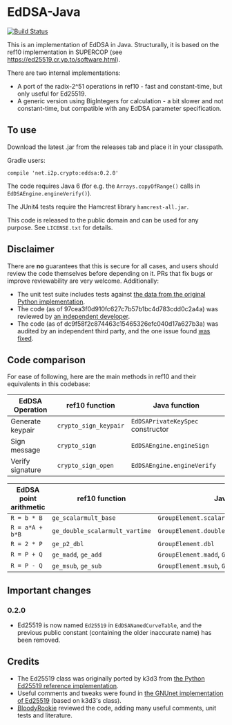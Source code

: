 EdDSA-Java
==========

[![Build Status](https://travis-ci.org/str4d/ed25519-java.svg?branch=master)](https://travis-ci.org/str4d/ed25519-java)

This is an implementation of EdDSA in Java. Structurally, it is based on the ref10 implementation in SUPERCOP (see https://ed25519.cr.yp.to/software.html).

There are two internal implementations:
* A port of the radix-2^51 operations in ref10 - fast and constant-time, but only useful for Ed25519.
* A generic version using BigIntegers for calculation - a bit slower and not constant-time, but compatible with any EdDSA parameter specification.


To use
------

Download the latest .jar from the releases tab and place it in your classpath.

Gradle users:

```
compile 'net.i2p.crypto:eddsa:0.2.0'
```

The code requires Java 6 (for e.g. the `Arrays.copyOfRange()` calls in `EdDSAEngine.engineVerify()`).

The JUnit4 tests require the Hamcrest library `hamcrest-all.jar`.

This code is released to the public domain and can be used for any purpose. See `LICENSE.txt` for details.

Disclaimer
----------

There are **no** guarantees that this is secure for all cases, and users should
review the code themselves before depending on it. PRs that fix bugs or improve
reviewability are very welcome. Additionally:

- The unit test suite includes tests against
  [the data from the original Python implementation](https://ed25519.cr.yp.to/python/sign.input).
- The code (as of 97cea3f0d910fc627c7b57b1bc4d783cdd0c2a4a) was reviewed by
  [an independent developer](https://github.com/BloodyRookie).
- The code (as of dc9f58f2c874463c15465326efc040d17a627b3a) was audited by an independent third party,
  and the one issue found [was fixed](https://github.com/str4d/ed25519-java/pull/31).

Code comparison
---------------

For ease of following, here are the main methods in ref10 and their equivalents in this codebase:

| EdDSA Operation | ref10 function | Java function |
| --------------- | -------------- | ------------- |
| Generate keypair | `crypto_sign_keypair` | `EdDSAPrivateKeySpec` constructor |
| Sign message | `crypto_sign` | `EdDSAEngine.engineSign` |
| Verify signature | `crypto_sign_open` | `EdDSAEngine.engineVerify` |

| EdDSA point arithmetic | ref10 function | Java function |
| ---------------------- | -------------- | ------------- |
| `R = b * B` | `ge_scalarmult_base` | `GroupElement.scalarMultiply` |
| `R = a*A + b*B` | `ge_double_scalarmult_vartime` | `GroupElement.doubleScalarMultiplyVariableTime` |
| `R = 2 * P` | `ge_p2_dbl` | `GroupElement.dbl` |
| `R = P + Q` | `ge_madd`, `ge_add` | `GroupElement.madd`, `GroupElement.add` |
| `R = P - Q` | `ge_msub`, `ge_sub` | `GroupElement.msub`, `GroupElement.sub` |


Important changes
-----------------

### 0.2.0

- Ed25519 is now named `Ed25519` in `EdDSANamedCurveTable`, and the previous public constant
  (containing the older inaccurate name) has been removed.

Credits
-------

* The Ed25519 class was originally ported by k3d3 from [the Python Ed25519 reference implementation](https://ed25519.cr.yp.to/python/ed25519.py).
* Useful comments and tweaks were found in [the GNUnet implementation of Ed25519](https://gnunet.org/svn/gnunet-java/src/main/java/org/gnunet/util/crypto/) (based on k3d3's class).
* [BloodyRookie](https://github.com/BloodyRookie) reviewed the code, adding many useful comments, unit tests and literature.
